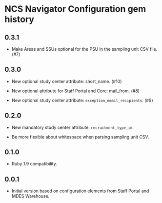 NCS Navigator Configuration gem history
=======================================

0.3.1
-----

- Make Areas and SSUs optional for the PSU in the sampling unit CSV
  file. (#7)

0.3.0
-----

- New optional study center attribute: short_name. (#10)

- New optional attribute for Staff Portal and Core: mail_from. (#8)

- New optional study center attribute: `exception_email_recipients`. (#9)

0.2.0
-----

- New mandatory study center attribute: `recruitment_type_id`.

- Be more flexible about whitespace when parsing sampling unit CSV.

0.1.0
-----

- Ruby 1.9 compatibility.

0.0.1
-----

- Initial version based on configuration elements from Staff Portal
  and MDES Warehouse.
